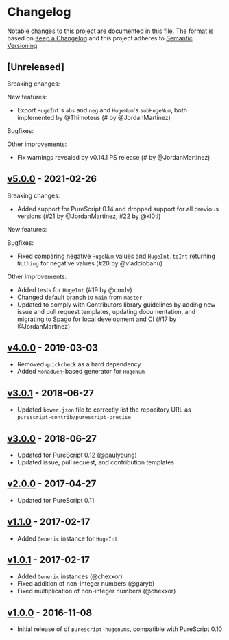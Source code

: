 # Changelog

Notable changes to this project are documented in this file. The format is based on [Keep a Changelog](https://keepachangelog.com/en/1.0.0/) and this project adheres to [Semantic Versioning](https://semver.org/spec/v2.0.0.html).

## [Unreleased]

Breaking changes:

New features:
- Export `HugeInt`'s `abs` and `neg` and `HugeNum`'s `subHugeNum`, both implemented by @Thimoteus (# by @JordanMartinez)

Bugfixes:

Other improvements:
- Fix warnings revealed by v0.14.1 PS release (# by @JordanMartinez)

## [v5.0.0](https://github.com/purescript-contrib/purescript-precise/releases/tag/v5.0.0) - 2021-02-26

Breaking changes:
- Added support for PureScript 0.14 and dropped support for all previous versions (#21 by @JordanMartinez, #22 by @kl0tl)

New features:

Bugfixes:
- Fixed comparing negative `HugeNum` values and `HugeInt.toInt` returning `Nothing` for negative values (#20 by @vladciobanu)

Other improvements:
- Added tests for `HugeInt` (#19 by @cmdv)
- Changed default branch to `main` from `master`
- Updated to comply with Contributors library guidelines by adding new issue and pull request templates, updating documentation, and migrating to Spago for local development and CI (#17 by @JordanMartinez)

## [v4.0.0](https://github.com/purescript-contrib/purescript-precise/releases/tag/v4.0.0) - 2019-03-03

- Removed `quickcheck` as a hard dependency
- Added `MonadGen`-based generator for `HugeNum`

## [v3.0.1](https://github.com/purescript-contrib/purescript-precise/releases/tag/v3.0.1) - 2018-06-27

- Updated `bower.json` file to correctly list the repository URL as `purescript-contrib/purescript-precise`

## [v3.0.0](https://github.com/purescript-contrib/purescript-precise/releases/tag/v3.0.0) - 2018-06-27

- Updated for PureScript 0.12 (@paulyoung)
- Updated issue, pull request, and contribution templates

## [v2.0.0](https://github.com/purescript-contrib/purescript-precise/releases/tag/v2.0.0) - 2017-04-27

- Updated for PureScript 0.11

## [v1.1.0](https://github.com/purescript-contrib/purescript-precise/releases/tag/v1.1.0) - 2017-02-17

- Added `Generic` instance for `HugeInt`

## [v1.0.1](https://github.com/purescript-contrib/purescript-precise/releases/tag/v1.0.1) - 2017-02-17

- Added `Generic` instances (@chexxor)
- Fixed addition of non-integer numbers (@garyb)
- Fixed multiplication of non-integer numbers (@chexxor)

## [v1.0.0](https://github.com/purescript-contrib/purescript-precise/releases/tag/v1.0.0) - 2016-11-08

- Initial release of of `purescript-hugenums`, compatible with PureScript 0.10
